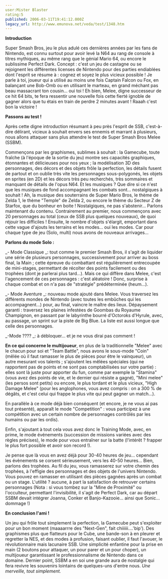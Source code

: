 ```yaml
---
user:Mister Blaster
rating:5
published: 2006-03-11T19:41:12.000Z
legacy_url: http://www.emunova.net/veda/test/1348.htm
---
```

**Introduction**  

Super Smash Bros, jeu le plus adulé ces dernières années par les fans de Nintendo, est connu surtout pour avoir levé la N64 au rang de console à titres mythiques, au même rang que le génial Mario 64, ou encore le sublissime Perfect Dark. Concept : c'est un jeu de castagne ou se rejoignent les différentes licenses de Nintendo pour des parties endiablées dont l'esprit se résume à : cognez et soyez le plus vicieux possible ! Je parle à toi, joueur qui a utilisé au moins une fois Captain Falcon ou Fox, en balançant une Bob-Omb ou en utilisant le marteau, en grand méchant pas beau massacrant ton cousin... oui toi ! Eh bien, Melee, digne successeur de ce hit 64 bits, te fera ressentir une nouvelle fois cette fierté ignoble de gagner alors que tu étais en train de perdre 2 minutes avant ! Raaah c'est bon la victoire !  

  

  

  

**Passons au test !**  

Après cette digne introduction résumant à peu près l'esprit de SSB, c'est-à-dire délirant, vicieux à souhait envers ses ennemis et marrant à plusieurs, nous allons attaquer sans plus attendre le test de Super Smash Bros Melee (SSBM).   

Commençons par les graphismes, sublimes à souhait : la Gamecube, toute fraîche (à l'époque de la sortie du jeu) montre ses capacités graphiques, étonnantes et délicieuses pour nos yeux ; la modélisation 3D des personnages, des décors et des objets frôle la perfection, les détails fusent de partout et on oublie très vite les personnages sous-polygonés, les objets en sprites (en 2D) et les décors très peu recherchés, très sommaires et manquant de détails de l'opus N64\. Et les musiques ? Que dire si ce n'est que les musiques de fond accompagnant les combats sont... nostalgiques à souhait ! Ah, la musique des souterrains de Super Mario Bros, le thème de Zelda 1, le thème "Temple" de Zelda 2, ou encore le thème du Secteur Z de Starfox, que du bonheur en boite ! Nostalgiques, ne pas s'abstenir... Parlons maintenant du contenu. Contrairement au premier, nous commençons avec 20 personnages au total (ceux de SSB plus quelques nouveaux), de quoi réjouir les difficiles ! Ensuite, le nombre d'objets s'élargit, emportant dans cette vague d'ajouts les terrains et les modes... oui les modes. Car pour chaque type de jeu (Solo, multi) nous avons de nouveaux arrivages...  

  

**Parlons du mode Solo :**  

_- Mode Classique _: tout comme le premier Smash Bros, il s'agit de liquider une série de plusieurs personnages, successivement pour arriver au boss final, la Main ; cette épreuve du combattant est régulièrement entrecoupée de mini-stages, permettant de récolter des points facilement ou des trophées (dont je parlerai plus tard...). Mais ce qui diffère dans Melee, c'est l'agencement de ces personnages : c'est aléatoire ! Donc, surprise à chaque combat et on n'a pas de "stratégie" prédéterminée (heum...).  

_- Mode Aventure _: nouveau mode ajouté dans Melee. Vous traversez les différents mondes de Nintendo (avec toutes les embûches qui les accompagnent...) pour, au final, vaincre le maître des lieux. Dépaysement garanti : traversez les plaines infestées de Goombas du Royaume Champignon, en passant par le labyrinthe bourré d'Octoroks d'Hyrule, avec, au passage, un sprint sur la piste de Big Blue. La liste est aussi longue que celle des personnages.   

_-Mode ???? _: à débloquer... et je ne vous dirai pas comment !  

  

**En ce qui concerne le multijoueur**, en plus de la traditionnelle "Melee" avec le chacun pour soi et "Team Battle", nous avons le sous-mode "Coin" (mêlée où il faut ramasser le plus de pièces pour être le vainqueur), un autre mesurant vos talents ; s'ajoutent les mêlées spéciales (qui ne rapportent pas de points et ne sont pas comptabilisées sur votre partie) : elles sont là juste pour apporter du fun, comme par exemple la "Stamina" (vous avez des points de vie, et le dernier qui résiste a gagné), "Mini melee" (les persos sont petits) ou encore, le plus tordant et le plus vicieux, "High Damage Melee" (pour les anglophones, vous avez compris : on a 300 % de dégâts, et c'est celui qui frappe le plus vite qui peut gagner un match...).  

En parallèle à ce mode déjà bien conséquent (et encore, je ne vous ai pas tout présenté), apparaît le mode "Competition" : vous participez à une compétition avec un certain nombre de personnages contrôlés par les humains ou par les ordis).  

  

Enfin, s'ajoutant à tout cela vous avez donc le Training Mode, avec, en prime, le mode événements (succession de missions variées avec des règles précises), le mode pour vous entraîner sur la batte (l'intérêt ? frapper le plus fort possible et avoir son record !).  

  

Je pense que là vous en avez déjà pour 30-40 heures de jeu... cependant les évènements se corsent sérieusement, vers les 40-50 heures... Bien, parlons des trophées. Au fil du jeu, vous ramasserez sur votre chemin des trophées, à l'effigie des personnages et des objets de l'univers Nintendo. Vous pouvez en ramasser en utilisant des pièces gagnées après un combat ou un stage. L'utilité ? aucune, à part la satisfaction de retrouver certains personnages (Nota : si vous tombez sur la "Mine de Proximité" ou l'occulteur, permettant l'invisibilité, il s'agit de Perfect Dark, car au départ SSBM devait intégrer Joanna, Conker et Banjo-Kazooie... ainsi que Sonic... dommage !)  

  

  

  

**En conclusion l'ami !**  

Un jeu qui frôle tout simplement la perfection, la Gamecube peut s'exploiter pour un bon moment (maaaarrre des "Next-Gen", fait chiiiiii....'bip'). Des graphismes plus que flatteurs pour le Cube, une bande-son à en pleurer et regretter la NES, et des modes à profusion, faisant oublier, il faut l'avouer, le révolutionnaire mais lacunaire SSB. Une simplicité enfantine pour la prise en main (2 boutons pour attaquer, un pour parer et un pour choper), un multijoueur garantissant le professionnalisme de Nintendo dans ce domaine. Dernier point, SSBM a en soi une grande aura de nostalgie qui fera revivre les souvenirs lointains de quelques-uns d'entre nous. _Une merveille, tout simplement._